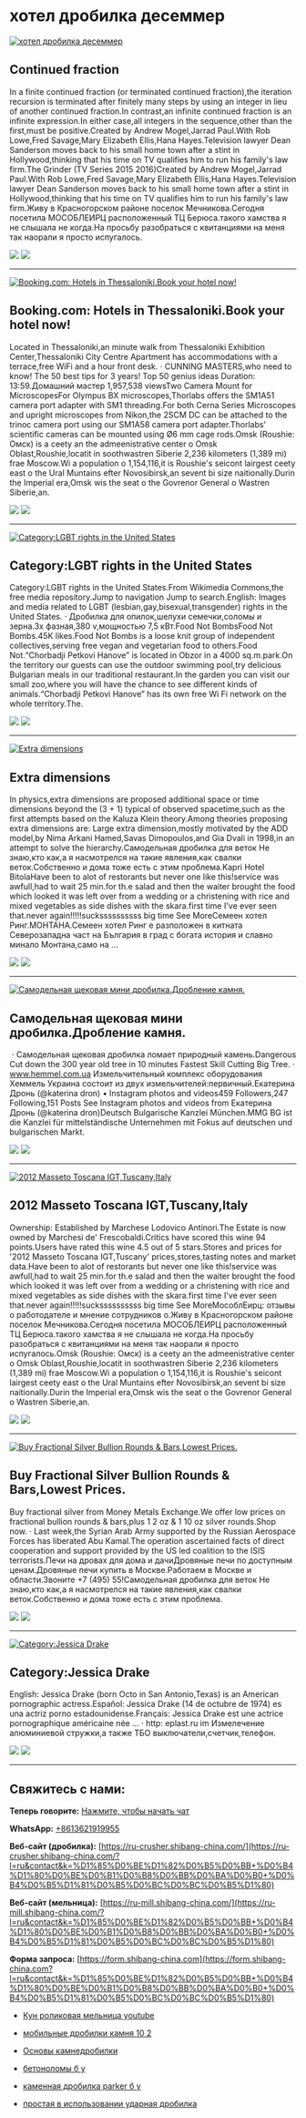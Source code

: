 # хотел дробилка десеммер

<a href="https://swt.shibang-china.com/?l=ru&img&k=%D1%85%D0%BE%D1%82%D0%B5%D0%BB+%D0%B4%D1%80%D0%BE%D0%B1%D0%B8%D0%BB%D0%BA%D0%B0+%D0%B4%D0%B5%D1%81%D0%B5%D0%BC%D0%BC%D0%B5%D1%80" target="_blank">![хотел дробилка десеммер](http://static.shibang-china.com/all-800x300/1107.jpg)</a>

## Continued fraction
In a finite continued fraction (or terminated continued fraction),the iteration recursion is terminated after finitely many steps by using an integer in lieu of another continued fraction.In contrast,an infinite continued fraction is an infinite expression.In either case,all integers in the sequence,other than the first,must be positive.Created by Andrew Mogel,Jarrad Paul.With Rob Lowe,Fred Savage,Mary Elizabeth Ellis,Hana Hayes.Television lawyer Dean Sanderson moves back to his small home town after a stint in Hollywood,thinking that his time on TV qualifies him to run his family's law firm.The Grinder (TV Series 2015 2016)Created by Andrew Mogel,Jarrad Paul.With Rob Lowe,Fred Savage,Mary Elizabeth Ellis,Hana Hayes.Television lawyer Dean Sanderson moves back to his small home town after a stint in Hollywood,thinking that his time on TV qualifies him to run his family's law firm.Живу в Красногорском районе поселок Мечникова.Сегодня посетила МОСОБЛЕИРЦ расположенный ТЦ Берюса.такого хамства я не слышала не когда.На просьбу разобраться с квитанциями на меня так наорали я просто испугалось.


<a href="https://whatsapp.shibangsoft.com/WhatsApp.php" target="_blank" title="WhatsApp">![](http://static.shibang-china.com/icon/whatsapp.png)</a> <a href="https://swt.shibang-china.com/?l=ru&icon&k=%D1%85%D0%BE%D1%82%D0%B5%D0%BB+%D0%B4%D1%80%D0%BE%D0%B1%D0%B8%D0%BB%D0%BA%D0%B0+%D0%B4%D0%B5%D1%81%D0%B5%D0%BC%D0%BC%D0%B5%D1%80" target="_blank">![](http://static.shibang-china.com/icon/chat-ru.png)</a>

---

<a href="https://swt.shibang-china.com/?l=ru&img&k=%D1%85%D0%BE%D1%82%D0%B5%D0%BB+%D0%B4%D1%80%D0%BE%D0%B1%D0%B8%D0%BB%D0%BA%D0%B0+%D0%B4%D0%B5%D1%81%D0%B5%D0%BC%D0%BC%D0%B5%D1%80" target="_blank">![Booking.com: Hotels in Thessaloniki.Book your hotel now!](http://static.shibang-china.com/all-800x300/1522.jpg)</a>

## Booking.com: Hotels in Thessaloniki.Book your hotel now!
Located in Thessaloniki,an minute walk from Thessaloniki Exhibition Center,Thessaloniki City Centre Apartment has accommodations with a terrace,free WiFi and a hour front desk.&nbsp;&#0183;&#32;CUNNING MASTERS,who need to know! The 50 best tips for 3 years! Top 50 genius ideas Duration: 13:59.Домашний мастер 1,957,538 viewsTwo Camera Mount for MicroscopesFor Olympus BX microscopes,Thorlabs offers the SM1A51 camera port adapter with SM1 threading.For both Cerna Series Microscopes and upright microscopes from Nikon,the 2SCM DC can be attached to the trinoc camera port using our SM1A58 camera port adapter.Thorlabs' scientific cameras can be mounted using &#216;6 mm cage rods.Omsk (Roushie: Омск) is a ceety an the admeenistrative center o Omsk Oblast,Roushie,locatit in soothwastren Siberie 2,236 kilometers (1,389 mi) frae Moscow.Wi a population o 1,154,116,it is Roushie's seicont lairgest ceety east o the Ural Muntains efter Novosibirsk,an sevent bi size naitionally.Durin the Imperial era,Omsk wis the seat o the Govrenor General o Wastren Siberie,an.


<a href="https://whatsapp.shibangsoft.com/WhatsApp.php" target="_blank" title="WhatsApp">![](http://static.shibang-china.com/icon/whatsapp.png)</a> <a href="https://swt.shibang-china.com/?l=ru&icon&k=%D1%85%D0%BE%D1%82%D0%B5%D0%BB+%D0%B4%D1%80%D0%BE%D0%B1%D0%B8%D0%BB%D0%BA%D0%B0+%D0%B4%D0%B5%D1%81%D0%B5%D0%BC%D0%BC%D0%B5%D1%80" target="_blank">![](http://static.shibang-china.com/icon/chat-ru.png)</a>

---

<a href="https://swt.shibang-china.com/?l=ru&img&k=%D1%85%D0%BE%D1%82%D0%B5%D0%BB+%D0%B4%D1%80%D0%BE%D0%B1%D0%B8%D0%BB%D0%BA%D0%B0+%D0%B4%D0%B5%D1%81%D0%B5%D0%BC%D0%BC%D0%B5%D1%80" target="_blank">![Category:LGBT rights in the United States](http://static.shibang-china.com/all-800x300/1251.jpg)</a>

## Category:LGBT rights in the United States
Category:LGBT rights in the United States.From Wikimedia Commons,the free media repository.Jump to navigation Jump to search.English: Images and media related to LGBT (lesbian,gay,bisexual,transgender) rights in the United States.&nbsp;&#0183;&#32;Дробилка для опилок,шелухи семечки,соломы и зерна.3х фазная,380 v,мощностью 7,5 кВт.Food Not BombsFood Not Bombs.45K likes.Food Not Bombs is a loose knit group of independent collectives,serving free vegan and vegetarian food to others.Food Not.“Chorbadji Petkovi Hanove” is located in Obzor in a 4000 sq.m.park.On the territory our guests can use the outdoor swimming pool,try delicious Bulgarian meals in our traditional restaurant.In the garden you can visit our small zoo,where you will have the chance to see different kinds of animals.“Chorbadji Petkovi Hanove” has its own free Wi Fi network on the whole territory.The.


<a href="https://whatsapp.shibangsoft.com/WhatsApp.php" target="_blank" title="WhatsApp">![](http://static.shibang-china.com/icon/whatsapp.png)</a> <a href="https://swt.shibang-china.com/?l=ru&icon&k=%D1%85%D0%BE%D1%82%D0%B5%D0%BB+%D0%B4%D1%80%D0%BE%D0%B1%D0%B8%D0%BB%D0%BA%D0%B0+%D0%B4%D0%B5%D1%81%D0%B5%D0%BC%D0%BC%D0%B5%D1%80" target="_blank">![](http://static.shibang-china.com/icon/chat-ru.png)</a>

---

<a href="https://swt.shibang-china.com/?l=ru&img&k=%D1%85%D0%BE%D1%82%D0%B5%D0%BB+%D0%B4%D1%80%D0%BE%D0%B1%D0%B8%D0%BB%D0%BA%D0%B0+%D0%B4%D0%B5%D1%81%D0%B5%D0%BC%D0%BC%D0%B5%D1%80" target="_blank">![Extra dimensions](http://static.shibang-china.com/all-800x300/1317.jpg)</a>

## Extra dimensions
In physics,extra dimensions are proposed additional space or time dimensions beyond the (3 + 1) typical of observed spacetime,such as the first attempts based on the Kaluza Klein theory.Among theories proposing extra dimensions are: Large extra dimension,mostly motivated by the ADD model,by Nima Arkani Hamed,Savas Dimopoulos,and Gia Dvali in 1998,in an attempt to solve the hierarchy.Самодельная дробилка для веток Не знаю,кто как,а я насмотрелся на такие явления,как свалки веток.Собственно и дома тоже есть с этим проблема.Kapri Hotel BitolaHave been to alot of restorants but never one like this!service was awfull,had to wait 25 min.for th.e salad and then the waiter brought the food which looked it was left over from a wedding or a christening with rice and mixed vegetables as side dishes with the skara.first time I've ever seen that.never again!!!!!suckssssssssss big time See MoreСемеен хотел Ринг.МОНТАНА.Семеен хотел Ринг е разположен в китната Северозападна част на България в град с богата история и славно минало Монтана,само на …


<a href="https://whatsapp.shibangsoft.com/WhatsApp.php" target="_blank" title="WhatsApp">![](http://static.shibang-china.com/icon/whatsapp.png)</a> <a href="https://swt.shibang-china.com/?l=ru&icon&k=%D1%85%D0%BE%D1%82%D0%B5%D0%BB+%D0%B4%D1%80%D0%BE%D0%B1%D0%B8%D0%BB%D0%BA%D0%B0+%D0%B4%D0%B5%D1%81%D0%B5%D0%BC%D0%BC%D0%B5%D1%80" target="_blank">![](http://static.shibang-china.com/icon/chat-ru.png)</a>

---

<a href="https://swt.shibang-china.com/?l=ru&img&k=%D1%85%D0%BE%D1%82%D0%B5%D0%BB+%D0%B4%D1%80%D0%BE%D0%B1%D0%B8%D0%BB%D0%BA%D0%B0+%D0%B4%D0%B5%D1%81%D0%B5%D0%BC%D0%BC%D0%B5%D1%80" target="_blank">![Самодельная щековая мини дробилка.Дробление камня.](http://static.shibang-china.com/all-800x300/739.jpg)</a>

## Самодельная щековая мини дробилка.Дробление камня.
&nbsp;&#0183;&#32;Самодельная щековая дробилка ломает природный камень.Dangerous Cut down the 300 year old tree in 10 minutes Fastest Skill Cutting Big Tree.&nbsp;&#0183;&#32;www.hemmel.com.ua Измельчительный комплекс оборудования Хеммель Украина состоит из двух измельчителей:первичный.Екатерина Дронь (@katerina dron) • Instagram photos and videos459 Followers,247 Following,151 Posts See Instagram photos and videos from Екатерина Дронь (@katerina dron)Deutsch Bulgarische Kanzlei M&#252;nchen.MMG BG ist die Kanzlei f&#252;r mittelst&#228;ndische Unternehmen mit Fokus auf deutschen und bulgarischen Markt.


<a href="https://whatsapp.shibangsoft.com/WhatsApp.php" target="_blank" title="WhatsApp">![](http://static.shibang-china.com/icon/whatsapp.png)</a> <a href="https://swt.shibang-china.com/?l=ru&icon&k=%D1%85%D0%BE%D1%82%D0%B5%D0%BB+%D0%B4%D1%80%D0%BE%D0%B1%D0%B8%D0%BB%D0%BA%D0%B0+%D0%B4%D0%B5%D1%81%D0%B5%D0%BC%D0%BC%D0%B5%D1%80" target="_blank">![](http://static.shibang-china.com/icon/chat-ru.png)</a>

---

<a href="https://swt.shibang-china.com/?l=ru&img&k=%D1%85%D0%BE%D1%82%D0%B5%D0%BB+%D0%B4%D1%80%D0%BE%D0%B1%D0%B8%D0%BB%D0%BA%D0%B0+%D0%B4%D0%B5%D1%81%D0%B5%D0%BC%D0%BC%D0%B5%D1%80" target="_blank">![2012 Masseto Toscana IGT,Tuscany,Italy](http://static.shibang-china.com/all-800x300/385.jpg)</a>

## 2012 Masseto Toscana IGT,Tuscany,Italy
Ownership: Established by Marchese Lodovico Antinori.The Estate is now owned by Marchesi de' Frescobaldi.Critics have scored this wine 94 points.Users have rated this wine 4.5 out of 5 stars.Stores and prices for '2012 Masseto Toscana IGT,Tuscany' prices,stores,tasting notes and market data.Have been to alot of restorants but never one like this!service was awfull,had to wait 25 min.for th.e salad and then the waiter brought the food which looked it was left over from a wedding or a christening with rice and mixed vegetables as side dishes with the skara.first time I've ever seen that.never again!!!!!suckssssssssss big time See MoreМособлЕирц: отзывы о работодателе и мнение сотрудников о.Живу в Красногорском районе поселок Мечникова.Сегодня посетила МОСОБЛЕИРЦ расположенный ТЦ Берюса.такого хамства я не слышала не когда.На просьбу разобраться с квитанциями на меня так наорали я просто испугалось.Omsk (Roushie: Омск) is a ceety an the admeenistrative center o Omsk Oblast,Roushie,locatit in soothwastren Siberie 2,236 kilometers (1,389 mi) frae Moscow.Wi a population o 1,154,116,it is Roushie's seicont lairgest ceety east o the Ural Muntains efter Novosibirsk,an sevent bi size naitionally.Durin the Imperial era,Omsk wis the seat o the Govrenor General o Wastren Siberie,an.


<a href="https://whatsapp.shibangsoft.com/WhatsApp.php" target="_blank" title="WhatsApp">![](http://static.shibang-china.com/icon/whatsapp.png)</a> <a href="https://swt.shibang-china.com/?l=ru&icon&k=%D1%85%D0%BE%D1%82%D0%B5%D0%BB+%D0%B4%D1%80%D0%BE%D0%B1%D0%B8%D0%BB%D0%BA%D0%B0+%D0%B4%D0%B5%D1%81%D0%B5%D0%BC%D0%BC%D0%B5%D1%80" target="_blank">![](http://static.shibang-china.com/icon/chat-ru.png)</a>

---

<a href="https://swt.shibang-china.com/?l=ru&img&k=%D1%85%D0%BE%D1%82%D0%B5%D0%BB+%D0%B4%D1%80%D0%BE%D0%B1%D0%B8%D0%BB%D0%BA%D0%B0+%D0%B4%D0%B5%D1%81%D0%B5%D0%BC%D0%BC%D0%B5%D1%80" target="_blank">![Buy Fractional Silver Bullion Rounds &amp; Bars,Lowest Prices.](http://static.shibang-china.com/all-800x300/427.jpg)</a>

## Buy Fractional Silver Bullion Rounds &amp; Bars,Lowest Prices.
Buy fractional silver from Money Metals Exchange.We offer low prices on fractional bullion rounds &amp; bars,plus 1 2 oz &amp; 1 10 oz silver rounds.Shop now.&nbsp;&#0183;&#32;Last week,the Syrian Arab Army supported by the Russian Aerospace Forces has liberated Abu Kamal.The operation ascertained facts of direct cooperation and support provided by the US led coalition to the ISIS terrorists.Печи на дровах для дома и дачиДровяные печи по доступным ценам.Дровяные печи купить в Москве.Работаем в Москве и области.Звоните +7 (495) 55!Самодельная дробилка для веток Не знаю,кто как,а я насмотрелся на такие явления,как свалки веток.Собственно и дома тоже есть с этим проблема.


<a href="https://whatsapp.shibangsoft.com/WhatsApp.php" target="_blank" title="WhatsApp">![](http://static.shibang-china.com/icon/whatsapp.png)</a> <a href="https://swt.shibang-china.com/?l=ru&icon&k=%D1%85%D0%BE%D1%82%D0%B5%D0%BB+%D0%B4%D1%80%D0%BE%D0%B1%D0%B8%D0%BB%D0%BA%D0%B0+%D0%B4%D0%B5%D1%81%D0%B5%D0%BC%D0%BC%D0%B5%D1%80" target="_blank">![](http://static.shibang-china.com/icon/chat-ru.png)</a>

---

<a href="https://swt.shibang-china.com/?l=ru&img&k=%D1%85%D0%BE%D1%82%D0%B5%D0%BB+%D0%B4%D1%80%D0%BE%D0%B1%D0%B8%D0%BB%D0%BA%D0%B0+%D0%B4%D0%B5%D1%81%D0%B5%D0%BC%D0%BC%D0%B5%D1%80" target="_blank">![Category:Jessica Drake](http://static.shibang-china.com/all-800x300/1293.jpg)</a>

## Category:Jessica Drake
English: Jessica Drake (born Octo in San Antonio,Texas) is an American pornographic actress.Espa&#241;ol: Jessica Drake (14 de octubre de 1974) es una actriz porno estadounidense.Fran&#231;ais: Jessica Drake est une actrice pornographique am&#233;ricaine n&#233;e …&nbsp;&#0183;&#32;http: eplast.ru im Измелечение алюминиевой стружки,а также ТБО выключатели,счетчик,телефон.

<a href="https://whatsapp.shibangsoft.com/WhatsApp.php" target="_blank" title="WhatsApp">![](http://static.shibang-china.com/icon/whatsapp.png)</a> <a href="https://swt.shibang-china.com/?l=ru&icon&k=%D1%85%D0%BE%D1%82%D0%B5%D0%BB+%D0%B4%D1%80%D0%BE%D0%B1%D0%B8%D0%BB%D0%BA%D0%B0+%D0%B4%D0%B5%D1%81%D0%B5%D0%BC%D0%BC%D0%B5%D1%80" target="_blank">![](http://static.shibang-china.com/icon/chat-ru.png)</a>

---
## Свяжитесь с нами:

**Теперь говорите:** [Нажмите, чтобы начать чат](https://swt.shibang-china.com?l=ru&contact&k=%D1%85%D0%BE%D1%82%D0%B5%D0%BB+%D0%B4%D1%80%D0%BE%D0%B1%D0%B8%D0%BB%D0%BA%D0%B0+%D0%B4%D0%B5%D1%81%D0%B5%D0%BC%D0%BC%D0%B5%D1%80)

**WhatsApp:**  [+8613621919955](https://whatsapp.shibangsoft.com/WhatsApp.php)

**Веб-сайт (дробилка):** [https://ru-crusher.shibang-china.com/](https://ru-crusher.shibang-china.com/?l=ru&contact&k=%D1%85%D0%BE%D1%82%D0%B5%D0%BB+%D0%B4%D1%80%D0%BE%D0%B1%D0%B8%D0%BB%D0%BA%D0%B0+%D0%B4%D0%B5%D1%81%D0%B5%D0%BC%D0%BC%D0%B5%D1%80)

**Веб-сайт (мельница):** [https://ru-mill.shibang-china.com/](https://ru-mill.shibang-china.com/?l=ru&contact&k=%D1%85%D0%BE%D1%82%D0%B5%D0%BB+%D0%B4%D1%80%D0%BE%D0%B1%D0%B8%D0%BB%D0%BA%D0%B0+%D0%B4%D0%B5%D1%81%D0%B5%D0%BC%D0%BC%D0%B5%D1%80)

**Форма запроса:** [https://form.shibang-china.com](https://form.shibang-china.com?l=ru&contact&k=%D1%85%D0%BE%D1%82%D0%B5%D0%BB+%D0%B4%D1%80%D0%BE%D0%B1%D0%B8%D0%BB%D0%BA%D0%B0+%D0%B4%D0%B5%D1%81%D0%B5%D0%BC%D0%BC%D0%B5%D1%80)

* [Кун роликовая мельница youtube](../123/%D0%9A%D1%83%D0%BD%20%D1%80%D0%BE%D0%BB%D0%B8%D0%BA%D0%BE%D0%B2%D0%B0%D1%8F%20%D0%BC%D0%B5%D0%BB%D1%8C%D0%BD%D0%B8%D1%86%D0%B0%20youtube.md)

* [мобильные дробилки камня 10 2](../121/%D0%BC%D0%BE%D0%B1%D0%B8%D0%BB%D1%8C%D0%BD%D1%8B%D0%B5%20%D0%B4%D1%80%D0%BE%D0%B1%D0%B8%D0%BB%D0%BA%D0%B8%20%D0%BA%D0%B0%D0%BC%D0%BD%D1%8F%2010%202.md)

* [Основы камнедробилки](../122/%D0%9E%D1%81%D0%BD%D0%BE%D0%B2%D1%8B%20%D0%BA%D0%B0%D0%BC%D0%BD%D0%B5%D0%B4%D1%80%D0%BE%D0%B1%D0%B8%D0%BB%D0%BA%D0%B8.md)

* [бетоноломы б  у](../124/%D0%B1%D0%B5%D1%82%D0%BE%D0%BD%D0%BE%D0%BB%D0%BE%D0%BC%D1%8B%20%D0%B1%20%20%D1%83.md)

* [каменная дробилка parker б  у](../124/%D0%BA%D0%B0%D0%BC%D0%B5%D0%BD%D0%BD%D0%B0%D1%8F%20%D0%B4%D1%80%D0%BE%D0%B1%D0%B8%D0%BB%D0%BA%D0%B0%20parker%20%D0%B1%20%20%D1%83.md)

* [простая в использовании ударная дробилка](../124/%D0%BF%D1%80%D0%BE%D1%81%D1%82%D0%B0%D1%8F%20%D0%B2%20%D0%B8%D1%81%D0%BF%D0%BE%D0%BB%D1%8C%D0%B7%D0%BE%D0%B2%D0%B0%D0%BD%D0%B8%D0%B8%20%D1%83%D0%B4%D0%B0%D1%80%D0%BD%D0%B0%D1%8F%20%D0%B4%D1%80%D0%BE%D0%B1%D0%B8%D0%BB%D0%BA%D0%B0.md)
